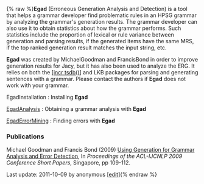 {% raw %}**Egad** (Erroneous Generation Analysis and Detection) is a tool that
helps a grammar developer find problematic rules in an HPSG grammar by
analyzing the grammar's generation results. The grammar developer can
also use it to obtain statistics about how the grammar performs. Such
statistics include the proportion of lexical or rule variance between
generation and parsing results, if the generated items have the same
MRS, if the top ranked generation result matches the input string, etc.

**Egad** was created by MichaelGoodman and
FrancisBond in order to improve generation results for
Jacy, but it has also been used to analyze the ERG. It relies
on both the [\[incr tsdb()]()\] and LKB packages for
parsing and generating sentences with a grammar. Please contact the
authors if **Egad** does not work with your grammar.

EgadInstallation : Installing **Egad**

[EgadAnalysis](/EgadAnalysis) : Obtaining a grammar analysis with
**Egad**

[EgadErrorMining](/EgadErrorMining) : Finding errors with **Egad**

### Publications

Michael Goodman and Francis Bond (2009) [Using Generation for Grammar
Analysis and Error
Detection](http://www.aclweb.org/anthology/P/P09/P09-2028.pdf), In
*Proceedings of the ACL-IJCNLP 2009 Conference Short Papers*, Singapore,
pp 109-112.

Last update: 2011-10-09 by anonymous [[edit](https://github.com/delph-in/docs/wiki/EgadTop/_edit)]{% endraw %}